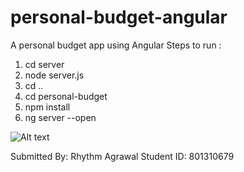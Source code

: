 # personal-budget-angular
A personal budget app using Angular
Steps to run : 

1. cd server 
2. node server.js 
3. cd .. 
4. cd personal-budget
5. npm install
6. ng server --open

![Alt text](<img width="1440" alt="Screenshot 2023-09-25 at 3 01 04 AM" src="https://github.com/ragrawa8/personal-budget-angular/assets/122062620/37b76102-0f18-4b32-bf18-25a4ba6fa41a">
)

Submitted By: Rhythm Agrawal
Student ID: 801310679
